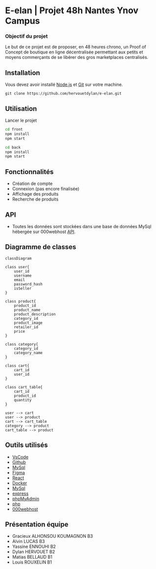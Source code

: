 # E-elan | Projet 48h Nantes Ynov Campus

### Objectif du projet 
Le but de ce projet est de proposer, en 48 heures chrono, un Proof of Concept de boutique en ligne décentralisée permettant aux petits et moyens commerçants de se libérer des gros marketplaces centralisés. 

## Installation 
Vous devez avoir installé [Node.js](https://nodejs.org/en/) et [Git](https://git-scm.com/downloads) sur votre machine.
```
git clone https://github.com/hervouetdylan/e-elan.git
```
## Utilisation
Lancer le projet
````bash
cd front
npm install
npm start
````
```bash
cd back
npm install
npm start
```

## Fonctionnalités
* Création de compte
* Connexion (pas encore finalisée)
* Affichage des produits
* Recherche de produits

## API 
*  Toutes les données sont stockées dans une base de données MySql hébergée sur 000webhost [API](https://e-elan48.000webhostapp.com/products.php).

## Diagramme de classes
```mermaid
classDiagram

class user{
    user_id
    username
    email
    password_hash
    isSeller
}

class product{
    product_id
    product_name
    product_description
    category_id
    product_image
    retailer_id
    price
}

class category{
    category_id
    category_name
}

class cart{
    cart_id
    user_id
}

class cart_table{
    cart_id
    product_id
    quantity
}

user --> cart
user --> product
cart --> cart_table
category --> product
cart_table --> product
```





    
## Outils utilisés
* [VsCode](https://code.visualstudio.com)  
* [Github](https://github.com)
* [MySql](https://www.mysql.com)
* [Figma](https://www.figma.com/files/recent?fuid=1178085169079461508)
* [React](https://reactjs.org)
* [Docker](https://www.docker.com)
* [MySql](https://www.mysql.com)
* [express](https://expressjs.com/fr/)
* [phpMyAdmin](https://www.phpmyadmin.net)
* [php](https://www.php.net)
* [000webhost](https://www.000webhost.com)

## Présentation équipe 
* Gracieux ALHONSOU KOUMAGNON B3
* Alvin LUCAS B3
* Yassine ENNOUHI B2
* Dylan HERVOUET B2
* Matias BELLAUD B1
* Louis ROUXELIN B1
